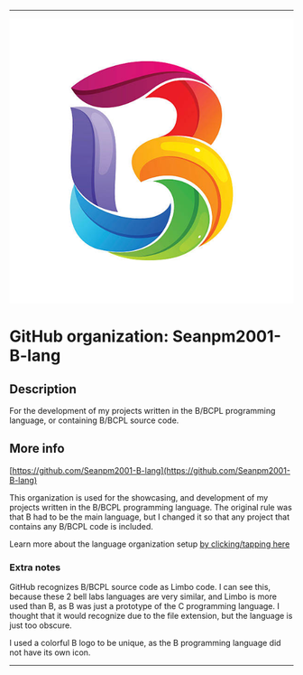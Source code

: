 
***

![Rain-B-ow-B-.jpeg failed to load. The file may be missing or corrupt. Check the file path for errors first.](/AdditionalInfo/1/Seanpm2001-B-lang/Rain-B-ow-B-.jpeg)

# GitHub organization: Seanpm2001-B-lang

## Description

For the development of my projects written in the B/BCPL programming language, or containing B/BCPL source code.

## More info

[https://github.com/Seanpm2001-B-lang](https://github.com/Seanpm2001-B-lang)

This organization is used for the showcasing, and development of my projects written in the B/BCPL programming language. The original rule was that B had to be the main language, but I changed it so that any project that contains any B/BCPL code is included.

Learn more about the language organization setup [by clicking/tapping here](/AdditionalInfo/LanguageOrgs/README.md)

### Extra notes

GitHub recognizes B/BCPL source code as Limbo code. I can see this, because these 2 bell labs languages are very similar, and Limbo is more used than B, as B was just a prototype of the C programming language. I thought that it would recognize due to the file extension, but the language is just too obscure.

I used a colorful B logo to be unique, as the B programming language did not have its own icon.

***
